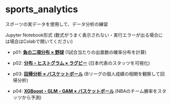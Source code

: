 # sports_analytics
スポーツの実データを使用して、データ分析の練習


Jupyter Notebook形式 (数式がうまく表示されない・実行エラーが出る場合には場合はColabで開いてください)

- p01: [__負の二項分布 × 野球__](https://github.com/at19990/sports_analytics/blob/master/p01-negative_binomial_distribution-baseball.ipynb) (1試合当たりの出塁数の確率分布を計算)

- p02: [__分布・ヒストグラム × ラグビー__](https://github.com/at19990/sports_analytics/blob/master/p02-histogram-rugby.ipynb) (日本代表のスタッツを可視化)

- p03: [__回帰分析 × バスケットボール__](https://github.com/at19990/sports_analytics/blob/master/p03-regression-basketball.ipynb) (Bリーグの個人成績の相関を観察して回帰分析)

- p04: [__XGBoost・GLM・GAM × バスケットボール__](https://github.com/at19990/sports_analytics/blob/master/p04-xgb_glm_gam-basketball.ipynb) (NBAのチーム勝率をスタッツから予測)
